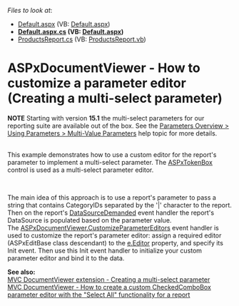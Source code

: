 <!-- default file list -->
*Files to look at*:

* [Default.aspx](./CS/E5142/Default.aspx) (VB: [Default.aspx](./VB/E5142/Default.aspx))
* **[Default.aspx.cs](./CS/E5142/Default.aspx.cs) (VB: [Default.aspx](./VB/E5142/Default.aspx))**
* [ProductsReport.cs](./CS/E5142/ProductsReport.cs) (VB: [ProductsReport.vb](./VB/E5142/ProductsReport.vb))
<!-- default file list end -->
# ASPxDocumentViewer - How to customize a parameter editor (Creating a multi-select parameter)


<p><strong>NOTE</strong> Starting with version <strong>15.1</strong> the multi-select parameters for our reporting suite are available out of the box. See the <a href="https://documentation.devexpress.com/#XtraReports/CustomDocument9997/Using">Parameters Overview > Using Parameters > Multi-Value Parameters</a> help topic for more details.</p>
<p><br />This example demonstrates how to use a custom editor for the report's parameter to implement a multi-select parameter. The <a href="http://documentation.devexpress.com/#AspNet/CustomDocument16296"><u>ASPxTokenBox</u></a> control is used as a multi-select parameter editor.</p>
<br />
<p>The main idea of this approach is to use a report's parameter to pass a string that contains CategoryIDs separated by the '|' character to the report. Then on the report's <a href="http://documentation.devexpress.com/#XtraReports/DevExpressXtraReportsUIXtraReportBase_DataSourceDemandedtopic"><u>DataSourceDemanded</u></a> event handler the report's DataSource is populated based on the parameter value. <br /> The <a href="http://documentation.devexpress.com/#XtraReports/DevExpressXtraReportsWebASPxDocumentViewer_CustomizeParameterEditorstopic"><u>ASPxDocumentViewer.CustomizeParameterEditors</u></a> event handler is used to customize the report's parameter editor: assign a required editor (ASPxEditBase class descendant) to the <a href="http://documentation.devexpress.com/#XtraReports/DevExpressXtraReportsWebCustomizeParameterEditorsEventArgs_Editortopic"><u>e.Editor</u></a> property, and specify its Init event. Then use this Init event handler to initialize your custom parameter editor and bind it to the data.</p>
<p><strong>See also:</strong><br /><a href="https://www.devexpress.com/Support/Center/p/T191944">MVC DocumentViewer extension - Creating a multi-select parameter</a><br /><a href="https://www.devexpress.com/Support/Center/p/T262163">MVC DocumentViewer - How to create a custom CheckedComboBox parameter editor with the "Select All" functionality for a report</a></p>

<br/>


